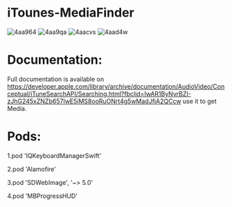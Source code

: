 # iTounes-MediaFinder

![4aa964](https://user-images.githubusercontent.com/51194818/89191817-c3d31e80-d5a3-11ea-8d22-8a59f5dd42d9.gif)
![4aa9qa](https://user-images.githubusercontent.com/51194818/89191837-ca619600-d5a3-11ea-8f78-0e7192c80c61.gif)
![4aacvs](https://user-images.githubusercontent.com/51194818/89194517-c46db400-d5a7-11ea-8857-247d99d9e72f.gif)
![4aad4w](https://user-images.githubusercontent.com/51194818/89194543-ccc5ef00-d5a7-11ea-9581-0b1762089335.gif)

# Documentation:
Full documentation is available on https://developer.apple.com/library/archive/documentation/AudioVideo/Conceptual/iTuneSearchAPI/Searching.html?fbclid=IwAR1ByNyrBZI-zJhG245xZNZb657IwE5iMS8ooRuONrt4g5wMadJfjA2QCcw  use it to get Media.


# Pods:
1.pod 'IQKeyboardManagerSwift'

2.pod 'Alamofire'

3.pod 'SDWebImage', '~> 5.0'

4.pod 'MBProgressHUD'
